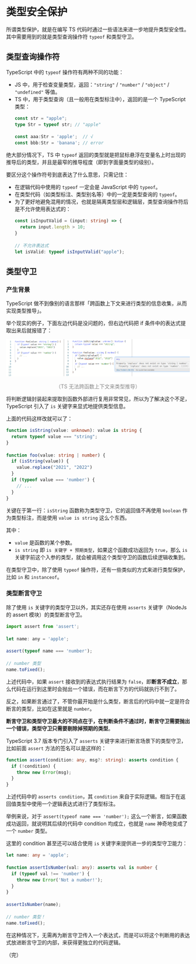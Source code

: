 # 类型安全保护

所谓类型保护，就是在编写 TS 代码时通过一些语法来进一步地提升类型安全性。其中需要用到的就是类型查询操作符 `typeof` 和类型守卫。

## 类型查询操作符

TypeScript 中的 `typeof` 操作符有两种不同的功能：

* JS 中，用于检查变量类型，返回：`"string"` / `"number"` / `"object"` / `"undefined"` 等值。
* TS 中，用于类型查询（且一般用在类型标注中），返回的是一个 TypeScript 类型：
  ```typescript
  const str = "apple";
  type Str = typeof str; // "apple"

  const aaa:Str = 'apple';  // √
  const bbb:Str = 'banana'; // error
  ```

绝大部分情况下，TS 中 `typeof` 返回的类型就是把鼠标悬浮在变量名上时出现的推导后的类型，并且是最窄的推导程度（即到字面量类型的级别）。

要区分这个操作符号到底表达了什么意思，只需记住：

* 在逻辑代码中使用的 `typeof` 一定会是 JavaScript 中的 `typeof`。
* 在类型代码（如类型标注、类型别名等）中的一定是类型查询的 `typeof`。
* 为了更好地避免混用的情况，也就是隔离类型层和逻辑层，类型查询操作符后是不允许使用表达式的：
  ```typescript
  const isInputValid = (input: string) => {
    return input.length > 10;
  }

  // 不允许表达式
  let isValid: typeof isInputValid("apple");
  ```

## 类型守卫

### 产生背景

TypeScript 做不到像别的语言那样「跨函数上下文来进行类型的信息收集，从而实现类型推导」。

举个现实的例子，下面左边代码是没问题的，但右边代码把 if 条件中的表达式提取出来后就报错了：

<div style="text-align: center;">
  <img src="./assets/ts-type-derived-across-context.png" alt="TS 无法跨函数上下文来类型推导">
  <p style="text-align: center; color: #888;">（TS 无法跨函数上下文来类型推导）</p>
</div>

将判断逻辑封装起来提取到函数外部进行复用非常常见，所以为了解决这个不足，TypeScript 引入了 `is` 关键字来显式地提供类型信息。

上面的代码这样改就可以了：

```typescript {1}
function isString(value: unknown): value is string {
  return typeof value === "string";
}

function foo(value: string | number) {
  if (isString(value)) {
    value.replace("2021", "2022")
  }
  if (typeof value === 'number') {
    // ...
  }
}
```

关键在于第一行：`isString` 函数称为类型守卫，它的返回值不再使用 `boolean` 作为类型标注，而是使用 `value is string` 这么个东西。

其中：

* `value` 是函数的某个参数。
* `is string` 即 `is 关键字 + 预期类型`，如果这个函数成功返回为 `true`，那么 `is` 关键字前这个入参的类型，就会被调用这个类型守卫的函数后续逻辑收集到。

在类型守卫中，除了使用 `typeof` 操作符，还有一些类似的方式来进行类型保护，比如 `in` 和 `instanceof`。

### 类型断言守卫

除了使用 `is` 关键字的类型守卫以外，其实还存在使用 `asserts` 关键字（NodeJs 的 assert 模块）的类型断言守卫。

```javascript
import assert from 'assert';

let name: any = 'apple';

assert(typeof name === 'number');

// number 类型
name.toFixed();
```

上述代码中，如果 `assert` 接收到的表达式执行结果为 `false`，即**断言不成立**，那么代码在运行到这里时会抛出一个错误，而在断言下方的代码就执行不到了。

反之，如果断言通过了，不管你最开始是什么类型，断言后的代码中就一定是符合断言的类型，比如在这里就是 `number`。

**断言守卫和类型守卫最大的不同点在于，在判断条件不通过时，断言守卫需要抛出一个错误，类型守卫只需要剔除掉预期的类型**。 

TypeScript 3.7 版本专门引入了 `asserts` 关键字来进行断言场景下的类型守卫，比如前面 `assert` 方法的签名可以是这样的：

```typescript
function assert(condition: any, msg?: string): asserts condition {
  if (!condition) {
    throw new Error(msg);
  }
}
```

上述代码中的 `asserts condition`，其 `condition` 来自于实际逻辑。相当于在返回值类型中使用一个逻辑表达式进行了类型标注。

举例来说，对于 `assert(typeof name === 'number');` 这么一个断言，如果函数成功返回，就说明其后续的代码中 condition 均成立，也就是 `name` 神奇地变成了一个 `number` 类型。

这里的 condition 甚至还可以结合使用 `is` 关键字来提供进一步的类型守卫能力：

```typescript
let name: any = 'apple';

function assertIsNumber(val: any): asserts val is number {
  if (typeof val !== 'number') {
    throw new Error('Not a number!');
  }
}

assertIsNumber(name);

// number 类型！
name.toFixed();
```

在这种情况下，无需再为断言守卫传入一个表达式，而是可以将这个判断用的表达式放进断言守卫的内部，来获得更独立的代码逻辑。

（完）
